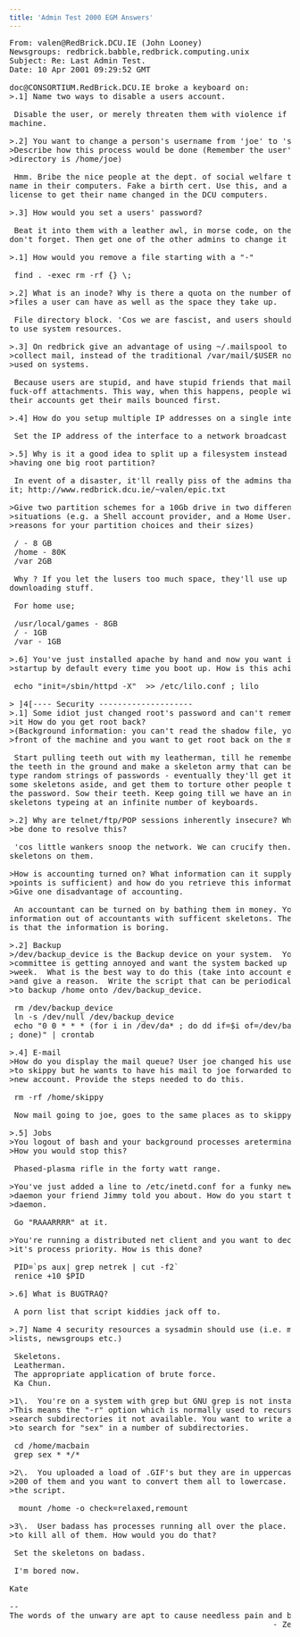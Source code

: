 ```yaml
---
title: 'Admin Test 2000 EGM Answers'
---
```


<pre>From: valen@RedBrick.DCU.IE (John Looney)
Newsgroups: redbrick.babble,redbrick.computing.unix
Subject: Re: Last Admin Test.
Date: 10 Apr 2001 09:29:52 GMT

doc@CONSORTIUM.RedBrick.DCU.IE broke a keyboard on:
>.1] Name two ways to disable a users account.

 Disable the user, or merely threaten them with violence if they touch a
machine.

>.2] You want to change a person's username from 'joe' to 'skippy'. 
>Describe how this process would be done (Remember the user's home 
>directory is /home/joe)

 Hmm. Bribe the nice people at the dept. of social welfare to change the
name in their computers. Fake a birth cert. Use this, and a faked driving
license to get their name changed in the DCU computers.

>.3] How would you set a users' password?

 Beat it into them with a leather awl, in morse code, on their arm, so they
don't forget. Then get one of the other admins to change it on the system.

>.1] How would you remove a file starting with a "-"

 find . -exec rm -rf {} \;

>.2] What is an inode? Why is there a quota on the number of a 
>files a user can have as well as the space they take up.

 File directory block. 'Cos we are fascist, and users shouldn't be allowed
to use system resources.

>.3] On redbrick give an advantage of using ~/.mailspool to 
>collect mail, instead of the traditional /var/mail/$USER normally 
>used on systems.

 Because users are stupid, and have stupid friends that mail them big
fuck-off attachments. This way, when this happens, people with most porn in
their accounts get their mails bounced first.

>.4] How do you setup multiple IP addresses on a single interface?

 Set the IP address of the interface to a network broadcast address >:+)

>.5] Why is it a good idea to split up a filesystem instead of 
>having one big root partition?

 In event of a disaster, it'll really piss of the admins that have to fix
it; http://www.redbrick.dcu.ie/~valen/epic.txt

>Give two partition schemes for a 10Gb drive in two different
>situations (e.g. a Shell account provider, and a Home User. Give
>reasons for your partition choices and their sizes)

 / - 8 GB
 /home - 80K
 /var 2GB

 Why ? If you let the lusers too much space, they'll use up your bandwidth
downloading stuff.

 For home use;

 /usr/local/games - 8GB
 / - 1GB
 /var - 1GB 

>.6] You've just installed apache by hand and now you want it to 
>startup by default every time you boot up. How is this achieved?

 echo "init=/sbin/httpd -X"  >> /etc/lilo.conf ; lilo

> ]4[---- Security --------------------
>.1] Some idiot just changed root's password and can't remember 
>it How do you get root back?
>(Background information: you can't read the shadow file, you're in
>front of the machine and you want to get root back on the machine).

 Start pulling teeth out with my leatherman, till he remembers. Then sow
the teeth in the ground and make a skeleton army that can be then told to
type random strings of passwords - eventually they'll get it right. Take
some skeletons aside, and get them to torture other people that don't know
the password. Sow their teeth. Keep going till we have an infinte number of
skeletons typeing at an infinite number of keyboards.

>.2] Why are telnet/ftp/POP sessions inherently insecure? What can 
>be done to resolve this?

 'cos little wankers snoop the network. We can crucify then. And set the
skeletons on them.

>How is accounting turned on? What information can it supply (two
>points is sufficient) and how do you retrieve this information?
>Give one disadvantage of accounting.

 An accountant can be turned on by bathing them in money. You can get
information out of accountants with sufficent skeletons. The disadvantage
is that the information is boring.

>.2] Backup
>/dev/backup_device is the Backup device on your system.  Your
>committee is getting annoyed and want the system backed up every
>week.  What is the best way to do this (take into account efficieny)
>and give a reason.  Write the script that can be periodically run
>to backup /home onto /dev/backup_device.

 rm /dev/backup_device
 ln -s /dev/null /dev/backup_device
 echo "0 0 * * * (for i in /dev/da* ; do dd if=$i of=/dev/backup_device 
; done)" | crontab

>.4] E-mail
>How do you display the mail queue? User joe changed his username
>to skippy but he wants to have his mail to joe forwarded to his
>new account. Provide the steps needed to do this.

 rm -rf /home/skippy

 Now mail going to joe, goes to the same places as to skippy.

>.5] Jobs
>You logout of bash and your background processes areterminating.
>How you would stop this?

 Phased-plasma rifle in the forty watt range.

>You've just added a line to /etc/inetd.conf for a funky new pop3
>daemon your friend Jimmy told you about. How do you start the POP3
>daemon.

 Go "RAAARRRR" at it.

>You're running a distributed net client and you want to decrease
>it's process priority. How is this done?

 PID=`ps aux| grep netrek | cut -f2`
 renice +10 $PID

>.6] What is BUGTRAQ?

 A porn list that script kiddies jack off to. 

>.7] Name 4 security resources a sysadmin should use (i.e. mailing 
>lists, newsgroups etc.)

 Skeletons.
 Leatherman.
 The appropriate application of brute force.
 Ka Chun.

>1\.  You're on a system with grep but GNU grep is not installed.
>This means the "-r" option which is normally used to recursively
>search subdirectories it not available. You want to write a script
>to search for "sex" in a number of subdirectories.

 cd /home/macbain
 grep sex * */*

>2\.  You uploaded a load of .GIF's but they are in uppercase. There's
>200 of them and you want to convert them all to lowercase. Write
>the script.

  mount /home -o check=relaxed,remount

>3\.  User badass has processes running all over the place. You want
>to kill all of them. How would you do that?

 Set the skeletons on badass.

 I'm bored now.

Kate

-- 
The words of the unwary are apt to cause needless pain and bloody violence.
                                                        - Zen Master Greg

</pre>
